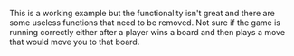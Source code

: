 This is a working example but the functionality isn't great and there are some useless functions that need to be removed. 
Not sure if the game is running correctly either after a player wins a board and then plays a move that would move you to that board. 
